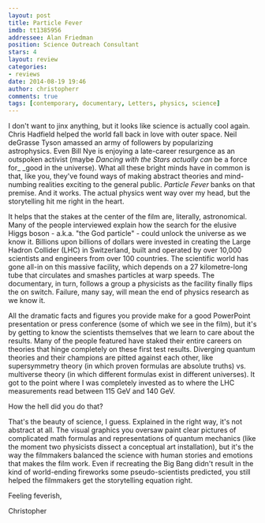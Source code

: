 ```yaml
---
layout: post
title: Particle Fever
imdb: tt1385956
addressee: Alan Friedman
position: Science Outreach Consultant
stars: 4
layout: review 
categories: 
- reviews
date: 2014-08-19 19:46
author: christopherr
comments: true
tags: [contemporary, documentary, Letters, physics, science]
---
```


I don't want to jinx anything, but it looks like science is actually cool again. Chris Hadfield helped the world fall back in love with outer space. Neil deGrasse Tyson amassed an army of followers by popularizing astrophysics. Even Bill Nye is enjoying a late-career resurgence as an outspoken activist (maybe _Dancing with the Stars _actually_ can_ be a force for_ _good in the universe). What all these bright minds have in common is that, like you, they've found ways of making abstract theories and mind-numbing realities exciting to the general public. _Particle Fever_ banks on that premise. And it works. The actual physics went way over my head, but the storytelling hit me right in the heart.

It helps that the stakes at the center of the film are, literally, astronomical. Many of the people interviewed explain how the search for the elusive Higgs boson - a.k.a. "the God particle" - could unlock the universe as we know it. Billions upon billions of dollars were invested in creating the Large Hadron Collider (LHC) in Switzerland, built and operated by over 10,000 scientists and engineers from over 100 countries. The scientific world has gone all-in on this massive facility, which depends on a 27 kilometre-long tube that circulates and smashes particles at warp speeds. The documentary, in turn, follows a group a physicists as the facility finally flips the on switch. Failure, many say, will mean the end of physics research as we know it.

All the dramatic facts and figures you provide make for a good PowerPoint presentation or press conference (some of which we see in the film), but it's by getting to know the scientists themselves that we learn to care about the results. Many of the people featured have staked their entire careers on theories that hinge completely on these first test results. Diverging quantum theories and their champions are pitted against each other, like supersymmetry theory (in which proven formulas are absolute truths) vs. multiverse theory (in which different formulas exist in different universes). It got to the point where I was completely invested as to where the LHC measurements read between 115 GeV and 140 GeV.

How the hell did you do that?

That's the beauty of science, I guess. Explained in the right way, it's not abstract at all. The visual graphics you oversaw paint clear pictures of complicated math formulas and representations of quantum mechanics (like the moment two physicists dissect a conceptual art installation), but it's the way the filmmakers balanced the science with human stories and emotions that makes the film work. Even if recreating the Big Bang didn't result in the kind of world-ending fireworks some pseudo-scientists predicted, you still helped the filmmakers get the storytelling equation right.

Feeling feverish,

Christopher